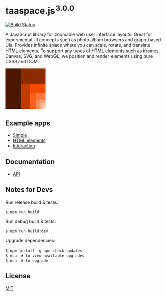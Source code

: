 # taaspace.js<sup>3.0.0</sup>

[![Build Status](https://travis-ci.org/taataa/taaspace.svg?branch=development)](https://travis-ci.org/taataa/taaspace)

A JavaScript library for zoomable web user interface layouts. Great for experimental UI concepts such as photo album browsers and graph-based UIs. Provides infinite space where you can scale, rotate, and translate HTML elements. To support any types of HTML elements such as iframes, Canvas, SVG, and WebGL, we position and render elements using pure CSS3 and DOM.

![taaspace.js Logo](docs/taaspace-logo-128.png?raw=true)


## Example apps

- [Simple](https://rawgit.com/taataa/taaspace/development/examples/simple/index.html)
- [HTML elements](https://rawgit.com/taataa/taaspace/development/examples/html/index.html)
- [Interaction](https://rawgit.com/taataa/taaspace/development/examples/play/index.html)


## Documentation

- [API](docs/api.md)


## Notes for Devs

Run release build & tests:

    $ npm run build

Run debug build & tests:

    $ npm run build:dev

Upgrade dependencies:

    $ npm install -g npm-check-updates
    $ ncu  # to view available upgrades
    $ ncu  # to upgrade


## License

[MIT](LICENSE)
